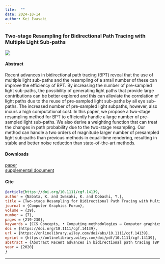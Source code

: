 ```yaml
---
tile:  ""
date: 2024-10-14
author: Kei Iwasaki
---
```

### Two-stage Resampling for Bidirectional Path Tracing with Multiple Light Sub-paths
<img src="../img/pg2020.jpg">


#### Abstract
Recent advances in bidirectional path tracing (BPT) reveal that the use of multiple light sub-paths and the resampling of a small number of these can improve the efficiency of BPT. By increasing the number of pre-sampled light sub-paths, the possibility of generating light paths that provide large contributions can be better explored and this can alleviate the correlation of light paths due to the reuse of pre-sampled light sub-paths by all eye sub-paths. The increased number of pre-sampled light subpaths, however, also incurs a high computational cost. In this paper, we propose a two-stage resampling method for BPT to efficiently handle a large number of pre-sampled light sub-paths. We also derive a weighting function that can treat the changes in path probability due to the two-stage resampling. Our method can handle a two orders of magnitude larger number of presampled light sub-paths than previous methods in equal-time rendering, resulting in stable and better noise reduction than state-of-the-art methods.

#### Downloads
<i class="fa-solid fa-file-pdf"></i> <a href="./pg2020.pdf">paper</a> <br>
<i class="fa-solid fa-file-pdf"></i> <a href="./pg2020_supplemental.pdf">supplemental document</a> <br>

#### Cite
``` bibtex
@article{https://doi.org/10.1111/cgf.14139,
author = {Nabata, K. and Iwasaki, K. and Dobashi, Y.},
title = {Two-stage Resampling for Bidirectional Path Tracing with Multiple Light Sub-paths},
journal = {Computer Graphics Forum},
volume = {39},
number = {7},
pages = {219-230},
keywords = {CCS Concepts, • Computing methodologies → Computer graphics, Ray tracing},
doi = {https://doi.org/10.1111/cgf.14139},
url = {https://onlinelibrary.wiley.com/doi/abs/10.1111/cgf.14139},
eprint = {https://onlinelibrary.wiley.com/doi/pdf/10.1111/cgf.14139},
abstract = {Abstract Recent advances in bidirectional path tracing (BPT) reveal that the use of multiple light sub-paths and the resampling of a small number of these can improve the efficiency of BPT. By increasing the number of pre-sampled light sub-paths, the possibility of generating light paths that provide large contributions can be better explored and this can alleviate the correlation of light paths due to the reuse of pre-sampled light sub-paths by all eye sub-paths. The increased number of pre-sampled light subpaths, however, also incurs a high computational cost. In this paper, we propose a two-stage resampling method for BPT to efficiently handle a large number of pre-sampled light sub-paths. We also derive a weighting function that can treat the changes in path probability due to the two-stage resampling. Our method can handle a two orders of magnitude larger number of presampled light sub-paths than previous methods in equal-time rendering, resulting in stable and better noise reduction than state-of-the-art methods.},
year = {2020}
}

```

---

